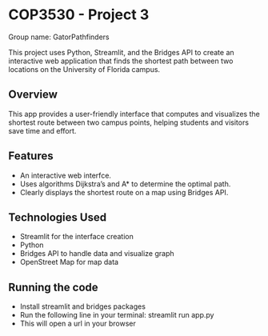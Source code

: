 <H1> COP3530 - Project 3 </h1>

Group name: GatorPathfinders

This project uses Python, Streamlit, and the Bridges API to create an interactive web application that finds the shortest path between two locations on the University of Florida campus.

## Overview
This app provides a user-friendly interface that computes and visualizes the shortest route between two campus points, helping students and visitors save time and effort.

## Features
- An interactive web interfce.
- Uses algorithms Dijkstra’s and A* to determine the optimal path.
- Clearly displays the shortest route on a map using Bridges API.

## Technologies Used
- Streamlit for the interface creation
- Python
- Bridges API to handle data and visualize graph
- OpenStreet Map for map data

## Running the code
- Install streamlit and bridges packages
- Run the following line in your terminal: streamlit run app.py
- This will open a url in your browser
